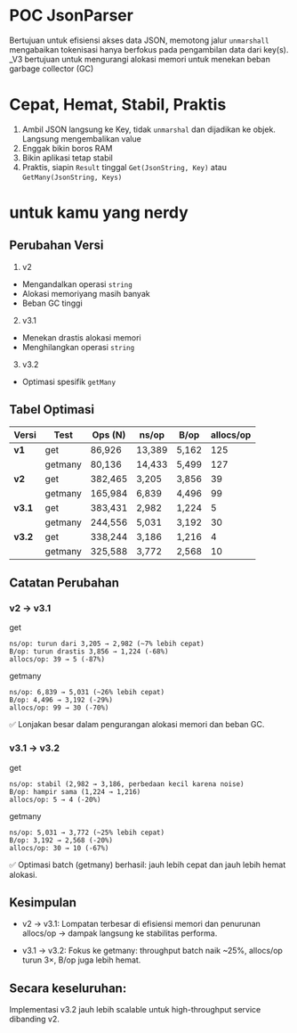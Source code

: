 # POC JsonParser
Bertujuan untuk efisiensi akses data JSON, memotong jalur `unmarshall` mengabaikan tokenisasi hanya berfokus pada pengambilan data dari key(s). _V3 bertujuan untuk mengurangi alokasi memori untuk menekan beban garbage collector (GC)

# Cepat, Hemat, Stabil, Praktis
1. Ambil JSON langsung ke Key, tidak `unmarshal` dan dijadikan ke objek. Langsung mengembalikan value
2. Enggak bikin boros RAM
3. Bikin aplikasi tetap stabil
4. Praktis, siapin `Result` tinggal `Get(JsonString, Key)` atau `GetMany(JsonString, Keys)`

# untuk kamu yang nerdy

## Perubahan Versi
1. v2
- Mengandalkan operasi `string`
- Alokasi memoriyang masih banyak
- Beban GC tinggi

2. v3.1
- Menekan drastis alokasi memori
- Menghilangkan operasi `string`

3. v3.2
- Optimasi spesifik `getMany`

## Tabel Optimasi
| Versi    | Test    | Ops (N) | ns/op | B/op  | allocs/op |
| -------- | ------- | ------- | ----- | ----- | --------- |
| **v1**   | get     | 86,926 | 13,389 | 5,162 | 125 |
|          | getmany | 80,136 | 14,433 | 5,499 | 127 |
| **v2**   | get     | 382,465 | 3,205 | 3,856 | 39        |
|          | getmany | 165,984 | 6,839 | 4,496 | 99        |
| **v3.1** | get     | 383,431 | 2,982 | 1,224 | 5         |
|          | getmany | 244,556 | 5,031 | 3,192 | 30        |
| **v3.2** | get     | 338,244 | 3,186 | 1,216 | 4         |
|          | getmany | 325,588 | 3,772 | 2,568 | 10        |

## Catatan Perubahan
### v2 → v3.1

get
```
ns/op: turun dari 3,205 → 2,982 (~7% lebih cepat)
B/op: turun drastis 3,856 → 1,224 (-68%)
allocs/op: 39 → 5 (-87%)
```

getmany
```
ns/op: 6,839 → 5,031 (~26% lebih cepat)
B/op: 4,496 → 3,192 (-29%)
allocs/op: 99 → 30 (-70%)
```
✅ Lonjakan besar dalam pengurangan alokasi memori dan beban GC.

### v3.1 → v3.2

get
```
ns/op: stabil (2,982 → 3,186, perbedaan kecil karena noise)
B/op: hampir sama (1,224 → 1,216)
allocs/op: 5 → 4 (-20%)
```
getmany
```
ns/op: 5,031 → 3,772 (~25% lebih cepat)
B/op: 3,192 → 2,568 (-20%)
allocs/op: 30 → 10 (-67%)
```
✅ Optimasi batch (getmany) berhasil: jauh lebih cepat dan jauh lebih hemat alokasi.

## Kesimpulan

- v2 → v3.1: Lompatan terbesar di efisiensi memori dan penurunan allocs/op → dampak langsung ke stabilitas performa.

- v3.1 → v3.2: Fokus ke getmany: throughput batch naik ~25%, allocs/op turun 3×, B/op juga lebih hemat.

## Secara keseluruhan:
Implementasi v3.2 jauh lebih scalable untuk high-throughput service dibanding v2.

